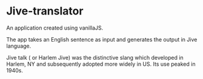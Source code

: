 # Jive-translator
An application created using vanillaJS.

The app takes an English sentence as input and generates the output in Jive language.

Jive talk ( or Harlem Jive) was the distinctive slang which developed in Harlem, NY and subsequently adopted more widely in US. Its use peaked in 1940s.
